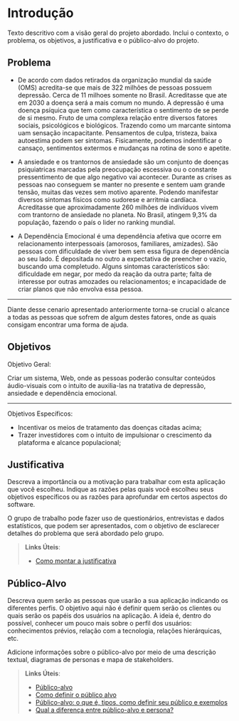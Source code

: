 # Introdução

Texto descritivo com a visão geral do projeto abordado. Inclui o contexto, o problema, os objetivos, a justificativa e o público-alvo do projeto.

## Problema
* De acordo com dados retirados da organização mundial da saúde (OMS) acredita-se que mais de 322 milhões de pessoas possuem depressão. Cerca de 11 milhoes somente no Brasil. Acreditasse que ate em 2030 a doença será a mais comum no mundo.
A depressão é uma doença psíquica que tem como característica o sentimento de se perde de si mesmo. Fruto de uma complexa relação entre diversos fatores sociais, psicológicos e biológicos. Trazendo como um marcante sintoma uam sensação incapacitante. Pensamentos de culpa, tristeza, baixa autoestima podem ser sintomas. Fisicamente, podemos indentificar o cansaço, sentimentos extermos e mudanças na rotina de sono e apetite.

* A ansiedade e os trantornos de ansiedade são um conjunto de doenças psiquiatricas marcadas pela preocupação escessiva ou o constante pressentimento de que algo negativo vai acontecer. Durante as crises as pessoas nao conseguem se manter no presente e sentem uam grande tensão, muitas das vezes sem motivo aparente. Podendo manifestar diversos sintomas físicos como sudorese e arritmia cardíaca. Acreditasse que aproximadamente 260 milhões de indivíduos vivem com trantorno de ansiedade no planeta. No Brasil, atingem 9,3% da população, fazendo o país o lider no ranking mundial.

* A Dependência Emocional é uma dependência afetiva que ocorre em relacionamento interpessoais (amorosos, familiares, amizades). São pessoas com dificuldade de viver bem sem essa figura de dependência ao seu lado. É depositada no outro a expectativa de preencher o vazio, buscando uma completudo. Alguns sintomas característicos são: dificuldade em negar, por medo da reação da outra parte; falta de interesse por outras amozades ou relacionamentos; e incapacidade de criar planos que não envolva essa pessoa.

***
Diante desse cenario apresentado anteriormente torna-se crucial o alcance a todas as pessoas que sofrem de algum destes fatores, onde as quais consigam encontrar uma forma de ajuda. 

## Objetivos

Objetivo Geral:

Criar um sistema, Web, onde as pessoas poderão consultar conteúdos áudio-visuais com o intuito de auxilia-las na tratativa de depressão, ansiedade e dependência emocional. 
***
Objetivos Específicos:

* Incentivar os meios de tratamento das doenças citadas acima;
* Trazer investidores com o intuito de impulsionar o crescimento da plataforma e alcance populacional;

## Justificativa

Descreva a importância ou a motivação para trabalhar com esta aplicação que você escolheu. Indique as razões pelas quais você escolheu seus objetivos específicos ou as razões para aprofundar em certos aspectos do software.

O grupo de trabalho pode fazer uso de questionários, entrevistas e dados estatísticos, que podem ser apresentados, com o objetivo de esclarecer detalhes do problema que será abordado pelo grupo.

> **Links Úteis**:
> - [Como montar a justificativa](https://guiadamonografia.com.br/como-montar-justificativa-do-tcc/)

## Público-Alvo

Descreva quem serão as pessoas que usarão a sua aplicação indicando os diferentes perfis. O objetivo aqui não é definir quem serão os clientes ou quais serão os papéis dos usuários na aplicação. A ideia é, dentro do possível, conhecer um pouco mais sobre o perfil dos usuários: conhecimentos prévios, relação com a tecnologia, relações
hierárquicas, etc.

Adicione informações sobre o público-alvo por meio de uma descrição textual, diagramas de personas e mapa de stakeholders. 

> **Links Úteis**:
> - [Público-alvo](https://blog.hotmart.com/pt-br/publico-alvo/)
> - [Como definir o público alvo](https://exame.com/pme/5-dicas-essenciais-para-definir-o-publico-alvo-do-seu-negocio/)
> - [Público-alvo: o que é, tipos, como definir seu público e exemplos](https://klickpages.com.br/blog/publico-alvo-o-que-e/)
> - [Qual a diferença entre público-alvo e persona?](https://rockcontent.com/blog/diferenca-publico-alvo-e-persona/)
